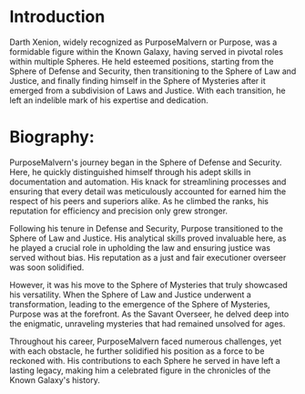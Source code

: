# Introduction
Darth Xenion, widely recognized as PurposeMalvern or Purpose, was a formidable figure within the Known Galaxy, having served in pivotal roles within multiple Spheres.
He held esteemed positions, starting from the Sphere of Defense and Security, then transitioning to the Sphere of Law and Justice, and finally finding himself in the Sphere of Mysteries after it emerged from a subdivision of Laws and Justice.
With each transition, he left an indelible mark of his expertise and dedication.

# Biography:
PurposeMalvern's journey began in the Sphere of Defense and Security.
Here, he quickly distinguished himself through his adept skills in documentation and automation.
His knack for streamlining processes and ensuring that every detail was meticulously accounted for earned him the respect of his peers and superiors alike.
As he climbed the ranks, his reputation for efficiency and precision only grew stronger.

Following his tenure in Defense and Security, Purpose transitioned to the Sphere of Law and Justice.
His analytical skills proved invaluable here, as he played a crucial role in upholding the law and ensuring justice was served without bias.
His reputation as a just and fair executioner overseer was soon solidified.

However, it was his move to the Sphere of Mysteries that truly showcased his versatility.
When the Sphere of Law and Justice underwent a transformation, leading to the emergence of the Sphere of Mysteries, Purpose was at the forefront.
As the Savant Overseer, he delved deep into the enigmatic, unraveling mysteries that had remained unsolved for ages.

Throughout his career, PurposeMalvern faced numerous challenges, yet with each obstacle, he further solidified his position as a force to be reckoned with.
His contributions to each Sphere he served in have left a lasting legacy, making him a celebrated figure in the chronicles of the Known Galaxy's history.
